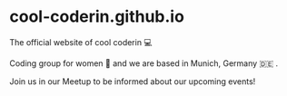# cool-coderin.github.io
The official website of cool coderin :computer:

Coding group for women :woman: and we are based in Munich, Germany :de: .

Join us in our Meetup to be informed about our upcoming events!
